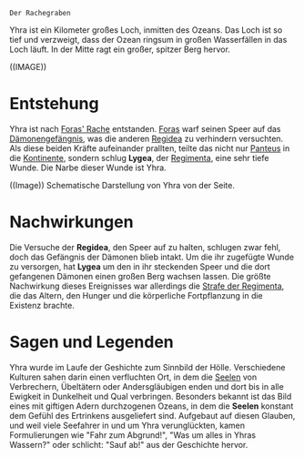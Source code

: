 	Der Rachegraben
	
Yhra ist ein Kilometer großes Loch, inmitten des Ozeans. Das Loch ist so tief und verzweigt, dass der Ozean ringsum in großen Wasserfällen in das Loch läuft. In der Mitte ragt ein großer, spitzer Berg hervor.

((IMAGE))
# Entstehung
Yhra ist nach [Foras' Rache](Foras'%20Rache.md) entstanden. [Foras](Foras.md) warf seinen Speer auf das [Dämonengefängnis](Das%20Dämonengefängnis.md), was die anderen [Regidea](Die%20Regidea.md) zu verhindern versuchten. Als diese beiden Kräfte aufeinander prallten, teilte das nicht nur [Panteus](Panteus) in die [Kontinente](Die%20Kontinente), sondern schlug **Lygea**, der [Regimenta](Die%20Regimenta.md), eine sehr tiefe Wunde. Die Narbe dieser Wunde ist Yhra.

((Image))
Schematische Darstellung von Yhra von der Seite.

# Nachwirkungen
Die Versuche der **Regidea**, den Speer auf zu halten, schlugen zwar fehl, doch das Gefängnis der Dämonen blieb intakt. Um die ihr zugefügte Wunde zu versorgen, hat **Lygea** um den in ihr steckenden Speer und die dort gefangenen Dämonen einen großen Berg wachsen lassen.
Die größte Nachwirkung dieses Ereignisses war allerdings die [Strafe der Regimenta](Die%20Strafe%20der%20Regimenta), die das Altern, den Hunger und die körperliche Fortpflanzung in die Existenz brachte.
# Sagen und Legenden
Yhra wurde im Laufe der Geshichte zum Sinnbild der Hölle. Verschiedene Kulturen sahen darin einen verfluchten Ort, in dem die [Seelen](Die%20Seele) von Verbrechern, Übeltätern oder Andersgläubigen enden und dort bis in alle Ewigkeit in Dunkelheit und Qual verbringen. Besonders bekannt ist das Bild eines mit giftigen Adern durchzogenen Ozeans, in dem die **Seelen** konstant dem Gefühl des Ertrinkens ausgeliefert sind.
Aufgebaut auf diesen Glauben, und weil viele Seefahrer in und um Yhra verunglückten, kamen Formulierungen wie "Fahr zum Abgrund!", "Was um alles in Yhras Wassern?" oder schlicht: "Sauf ab!" aus der Geschichte hervor.
